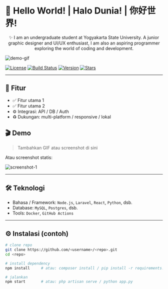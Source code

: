   # 🚀 Hello World!  |  Halo Dunia!  |  你好世界!
<div align="center">
✨ I am an undergraduate student at Yogyakarta State University. A junior graphic designer and UI/UX enthusiast, I am also an aspiring programmer exploring the world of coding and development.
</div>

![demo-gif](https://media1.tenor.com/m/zlJUfpdLkrIAAAAC/neuvillette-genshin-impact.gif)

[![License](https://img.shields.io/badge/license-MIT-green.svg)](./LICENSE)
[![Build Status](https://img.shields.io/github/actions/workflow/status/<username>/<repo>/ci.yml?branch=main)](https://github.com/<username>/<repo>/actions)
[![Version](https://img.shields.io/badge/version-0.1.0-blue.svg)](https://github.com/<username>/<repo>/releases)
[![Stars](https://img.shields.io/github/stars/<username>/<repo>?style=social)](https://github.com/<username>/<repo>/stargazers)

---

## 🧩 Fitur
- ✅ Fitur utama 1
- ✅ Fitur utama 2
- ⚙️ Integrasi: API / DB / Auth
- ♻️ Dukungan: multi-platform / responsive / lokal


## 🎬 Demo
> Tambahkan GIF atau screenshot di sini



Atau screenshot statis:

![screenshot-1](https://raw.githubusercontent.com/<username>/<repo>/main/docs/screenshot-1.png)

---

## 🛠 Teknologi
- Bahasa / Framework: `Node.js`, `Laravel`, `React`, `Python`, dsb.
- Database: `MySQL`, `Postgres`, dsb.
- Tools: `Docker`, `GitHub Actions`

---

## ⚙️ Instalasi (contoh)
```bash
# clone repo
git clone https://github.com/<username>/<repo>.git
cd <repo>

# install dependency
npm install     # atau: composer install / pip install -r requirements.txt

# jalankan
npm start       # atau: php artisan serve / python app.py
